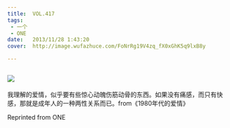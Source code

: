 ```yaml
---
title:	VOL.417
tags:
 - 一个
 - ONE
date:	2013/11/28 1:43:20
cover:	http://image.wufazhuce.com/FoNrRg19V4zq_fX0xGhK5q9lxB8y

---
```

![](http://image.wufazhuce.com/FoNrRg19V4zq_fX0xGhK5q9lxB8y)
---

我理解的爱情，似乎要有些惊心动魄伤筋动骨的东西。如果没有痛感，而只有快感，那就是成年人的一种两性关系而已。from《1980年代的爱情》
 
Reprinted from ONE
